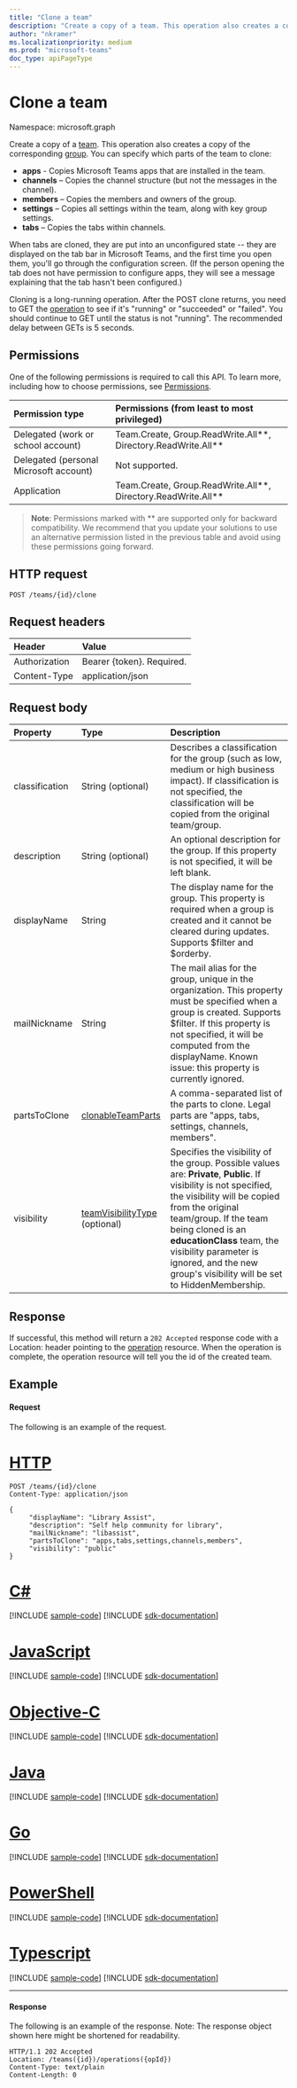 ```yaml
---
title: "Clone a team"
description: "Create a copy of a team. This operation also creates a copy of the corresponding group."
author: "nkramer"
ms.localizationpriority: medium
ms.prod: "microsoft-teams"
doc_type: apiPageType
---
```


# Clone a team

Namespace: microsoft.graph



Create a copy of a [team](../resources/team.md). This operation also creates a copy of the corresponding [group](../resources/group.md).
You can specify which parts of the team to clone:

- **apps** - Copies Microsoft Teams apps that are installed in the team. 
- **channels** – Copies the channel structure (but not the messages in the channel).
- **members** – Copies the members and owners of the group.
- **settings** – Copies all settings within the team, along with key group settings.
- **tabs** – Copies the tabs within channels.

When tabs are cloned, they are put into an unconfigured state 
-- they are displayed on the tab bar in Microsoft Teams, and the first time you open them, you'll go through the configuration screen. 
(If the person opening the tab does not have permission to configure apps, they will see a message explaining that the tab hasn't been configured.)

Cloning is a long-running operation.
After the POST clone returns, you need to GET the [operation](../resources/teamsasyncoperation.md) to see if it's "running" or "succeeded" or "failed". 
You should continue to GET until the status is not "running". 
The recommended delay between GETs is 5 seconds.

## Permissions

One of the following permissions is required to call this API. To learn more, including how to choose permissions, see [Permissions](/graph/permissions-reference).

|Permission type      | Permissions (from least to most privileged)              |
|:--------------------|:---------------------------------------------------------|
|Delegated (work or school account)     | Team.Create, Group.ReadWrite.All**, Directory.ReadWrite.All** |
|Delegated (personal Microsoft account) | Not supported.    |
|Application                            | Team.Create, Group.ReadWrite.All**, Directory.ReadWrite.All** |

> **Note**: Permissions marked with ** are supported only for backward compatibility. We recommend that you update your solutions to use an alternative permission listed in the previous table and avoid using these permissions going forward.

## HTTP request
<!-- { "blockType": "ignored" } -->
```http
POST /teams/{id}/clone
```

## Request headers
| Header       | Value |
|:---------------|:--------|
| Authorization  | Bearer {token}. Required.  |
| Content-Type  | application/json  |

## Request body

| Property	   | Type	|Description|
|:---------------|:--------|:----------|
|classification|String (optional)|Describes a classification for the group (such as low, medium or high business impact). If classification is not specified, the classification will be copied from the original team/group.|
|description|String (optional)|An optional description for the group. If this property is not specified, it will be left blank.|
|displayName|String|The display name for the group. This property is required when a group is created and it cannot be cleared during updates. Supports $filter and $orderby.|
|mailNickname|String|The mail alias for the group, unique in the organization. This property must be specified when a group is created. Supports $filter. If this property is not specified, it will be computed from the displayName. Known issue: this property is currently ignored.|
|partsToClone| [clonableTeamParts](../resources/clonableteamparts.md) |A comma-separated list of the parts to clone. Legal parts are "apps, tabs, settings, channels, members".|
|visibility|[teamVisibilityType](../resources/teamvisibilitytype.md) (optional)| Specifies the visibility of the group. Possible values are: **Private**, **Public**. If visibility is not specified, the visibility will be copied from the original team/group. If the team being cloned is an **educationClass** team, the visibility parameter is ignored, and the new group's visibility will be set to HiddenMembership.|

## Response

If successful, this method will return a `202 Accepted` response code with a Location: header pointing to the [operation](../resources/teamsasyncoperation.md) resource.
When the operation is complete, the operation resource will tell you the id of the created team.

## Example
#### Request
The following is an example of the request.

# [HTTP](#tab/http)
<!-- {
  "blockType": "request",
  "name": "clone_team"
}-->
```http
POST /teams/{id}/clone
Content-Type: application/json

{  
     "displayName": "Library Assist",
     "description": "Self help community for library",
     "mailNickname": "libassist",
     "partsToClone": "apps,tabs,settings,channels,members",
     "visibility": "public"
}
```
# [C#](#tab/csharp)
[!INCLUDE [sample-code](../includes/snippets/csharp/clone-team-csharp-snippets.md)]
[!INCLUDE [sdk-documentation](../includes/snippets/snippets-sdk-documentation-link.md)]

# [JavaScript](#tab/javascript)
[!INCLUDE [sample-code](../includes/snippets/javascript/clone-team-javascript-snippets.md)]
[!INCLUDE [sdk-documentation](../includes/snippets/snippets-sdk-documentation-link.md)]

# [Objective-C](#tab/objc)
[!INCLUDE [sample-code](../includes/snippets/objc/clone-team-objc-snippets.md)]
[!INCLUDE [sdk-documentation](../includes/snippets/snippets-sdk-documentation-link.md)]

# [Java](#tab/java)
[!INCLUDE [sample-code](../includes/snippets/java/clone-team-java-snippets.md)]
[!INCLUDE [sdk-documentation](../includes/snippets/snippets-sdk-documentation-link.md)]

# [Go](#tab/go)
[!INCLUDE [sample-code](../includes/snippets/go/clone-team-go-snippets.md)]
[!INCLUDE [sdk-documentation](../includes/snippets/snippets-sdk-documentation-link.md)]

# [PowerShell](#tab/powershell)
[!INCLUDE [sample-code](../includes/snippets/powershell/clone-team-powershell-snippets.md)]
[!INCLUDE [sdk-documentation](../includes/snippets/snippets-sdk-documentation-link.md)]

# [Typescript](#tab/typescript)
[!INCLUDE [sample-code](../includes/snippets/typescript/clone-team-typescript-snippets.md)]
[!INCLUDE [sdk-documentation](../includes/snippets/snippets-sdk-documentation-link.md)]

---


#### Response
The following is an example of the response. Note: The response object shown here might be shortened for readability.
<!-- {
  "blockType": "response"
} -->
```http
HTTP/1.1 202 Accepted
Location: /teams({id})/operations({opId})
Content-Type: text/plain
Content-Length: 0
```

<!-- uuid: 8fcb5dbc-d5aa-4681-8e31-b001d5168d79
2015-10-25 14:57:30 UTC -->
<!-- {
  "type": "#page.annotation",
  "description": "Create Team",
  "keywords": "",
  "section": "documentation",
  "tocPath": ""
}-->

